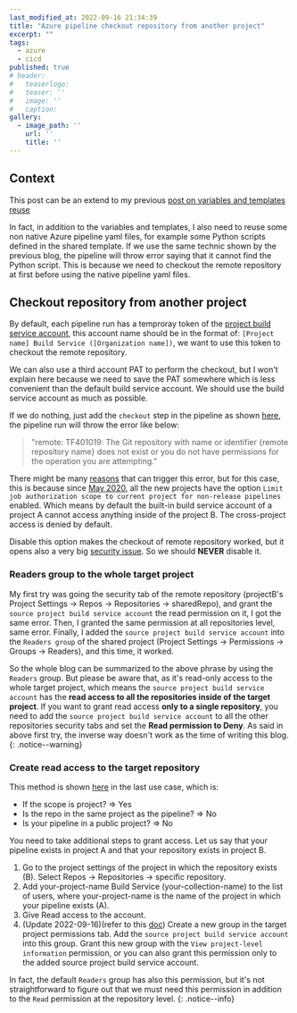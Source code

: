```yaml
---
last_modified_at: 2022-09-16 21:34:39
title: "Azure pipeline checkout repository from another project"
excerpt: ""
tags:
  - azure
  - cicd
published: true
# header:
#   teaserlogo:
#   teaser: ''
#   image: ''
#   caption:
gallery:
  - image_path: ''
    url: ''
    title: ''
---
```


## Context

This post can be an extend to my previous [post on variables and templates reuse](https://copdips.com/2022/02/azure-pipeline-reuse-variables-in-template-from-another-repository.html)

In fact, in addition to the variables and templates, I also need to reuse some non native Azure pipeline yaml files, for example some Python scripts defined in the shared template. If we use the same technic shown by the previous blog, the pipeline will throw error saying that it cannot find the Python script. This is because we need to checkout the remote repository at first before using the native pipeline yaml files.

## Checkout repository from another project

By default, each pipeline run has a temproray token of the [project build service account](https://docs.microsoft.com/en-us/azure/devops/pipelines/process/access-tokens?view=azure-devops&tabs=yaml#scoped-build-identities), this account name should be in the format of: `[Project name] Build Service ([Organization name])`, we want to use this token to checkout the remote repository.

We can also use a third account PAT to perform the checkout, but I won't explain here because we need to save the PAT somewhere which is less convenient than the default build service account. We should use the build service account as much as possible.

If we do nothing, just add the `checkout` step in the pipeline as shown [here](https://docs.microsoft.com/en-us/azure/devops/pipelines/repos/multi-repo-checkout?view=azure-devops#repository-resource-definition), the pipeline run will throw the error like below:

  > "remote: TF401019: The Git repository with name or identifier {remote repository name} does not exist or you do not have permissions for the operation you are attempting."

There might be many [reasons](https://docs.microsoft.com/en-us/azure/devops/pipelines/repos/azure-repos-git?view=azure-devops&tabs=yaml#failing-checkout) that can trigger this error, but for this case, this is because since [May 2020](https://docs.microsoft.com/en-us/azure/devops/pipelines/process/access-tokens?view=azure-devops&tabs=yaml#limit-job-authorization-scope-to-referenced-azure-devops-repositories), all the new projects have the option `Limit job authorization scope to current project for non-release pipelines` enabled. Which means by default the built-in build service account of a project A cannot access anything inside of the project B. The cross-project access is denied by default.

Disable this option makes the checkout of remote repository worked, but it opens also a very big [security issue](https://docs.microsoft.com/en-us/azure/devops/pipelines/process/access-tokens?view=azure-devops&tabs=yaml#job-authorization-scope). So we should **NEVER** disable it.

### Readers group to the whole target project

My first try was going the security tab of the remote repository (projectB's Project Settings -> Repos -> Repositories -> sharedRepo), and grant the `source project build service account` the read permission on it, I got the same error. Then, I granted the same permission at all repositories level, same error. Finally, I added the `source project build service account` into the `Readers group` of the shared project (Project Settings -> Permissions -> Groups -> Readers), and this time, it worked.

So the whole blog can be summarized to the above phrase by using the `Readers` group. But please be aware that, as it's read-only access to the whole target project, which means the `source project build service account` has the **read access to all the repositories inside of the target project**. If you want to grant read access **only to a single repository**, you need to add the `source project build service account` to all the other repositories security tabs and set the **Read permission to Deny**. As said in above first try, the inverse way doesn't work as the time of writing this blog.
{: .notice--warning}

### Create read access to the target repository

This method is shown [here](https://docs.microsoft.com/en-us/azure/devops/pipelines/repos/azure-repos-git?view=azure-devops&tabs=yaml#failing-checkout) in the last use case, which is:
- If the scope is project? => Yes
- Is the repo in the same project as the pipeline? => No
- Is your pipeline in a public project? => No

You need to take additional steps to grant access. Let us say that your pipeline exists in project A and that your repository exists in project B.
1. Go to the project settings of the project in which the repository exists (B). Select Repos -> Repositories -> specific repository.
2. Add your-project-name Build Service (your-collection-name) to the list of users, where your-project-name is the name of the project in which your pipeline exists (A).
3. Give Read access to the account.
4. (Update 2022-09-16)(refer to this [doc](https://docs.microsoft.com/en-us/azure/devops/pipelines/process/access-tokens?view=azure-devops&tabs=yaml#configure-permissions-for-a-project-to-access-another-project-in-the-same-project-collection)) Create a new group in the target project permissions tab. Add the `source project build service account` into this group. Grant this new group with the `View project-level information` permission, or you can also grant this permission only to the added source project build service account.

In fact, the default `Readers` group has also this permission, but it's not straightforward to figure out that we must need this permission in addition to the `Read` permission at the repository level.
{: .notice--info}
